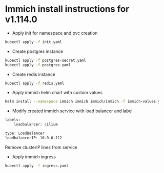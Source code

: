 # Immich install instructions for v1.114.0

- Apply init for namespace and pvc creation

```bash
kubectl apply -f init.yaml
```

- Create postgres instance

```bash
kubectl apply -f postgres-secret.yaml
kubectl apply -f postgres.yaml
```

- Create redis instance

```bash
kubectl apply -f redis.yaml
```

- Apply immich helm chart with custom values

```bash
helm install --namespace immich immich immich/immich -f immich-values.yaml
```

- Modify created immich service with load balancer and label

```bash
labels:
    loadbalancer: cilium

type: LoadBalancer
loadbalancerIP: 10.0.0.112
```

Remove clusterIP lines from service

- Apply immich ingress

```bash
kubectl apply -f ingress.yaml
```